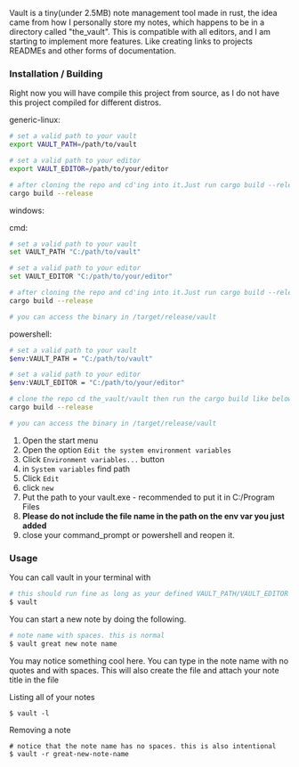 Vault is a tiny(under 2.5MB) note management tool made in rust,
the idea came from how I personally store my notes, which happens to be in a directory
called "the_vault". This is compatible with all editors, and I am starting to implement
more features. Like creating links to projects READMEs and other forms of documentation.

### Installation / Building
Right now you will have compile this project from source, as I do not have this project
compiled for different distros.

generic-linux:

```bash
# set a valid path to your vault
export VAULT_PATH=/path/to/vault

# set a valid path to your editor
export VAULT_EDITOR=/path/to/your/editor

# after cloning the repo and cd'ing into it.Just run cargo build --release
cargo build --release
```

windows:

cmd:
```bash
# set a valid path to your vault
set VAULT_PATH "C:/path/to/vault"

# set a valid path to your editor
set VAULT_EDITOR "C:/path/to/your/editor"

# after cloning the repo and cd'ing into it.Just run cargo build --release
cargo build --release

# you can access the binary in /target/release/vault
```

powershell:
```bash
# set a valid path to your vault
$env:VAULT_PATH = "C:/path/to/vault"

# set a valid path to your editor
$env:VAULT_EDITOR = "C:/path/to/your/editor"

# clone the repo cd the_vault/vault then run the cargo build like below
cargo build --release

# you can access the binary in /target/release/vault
```

1. Open the start menu
2. Open the option `Edit the system environment variables`
3. Click `Environment variables...` button
4. in `System variables` find path
5. Click `Edit`
6. click `new`
7. Put the path to your vault.exe - recommended to put it in C:/Program Files
8. **Please do not include the file name in the path on the env var you just added**
9. close your command_prompt or powershell and reopen it.

### Usage

You can call vault in your terminal with

```bash
# this should run fine as long as your defined VAULT_PATH/VAULT_EDITOR
$ vault
```

You can start a new note by doing the following.
```bash
# note name with spaces. this is normal
$ vault great new note name
```
You may notice something cool here. You can type in the note name with no quotes
and with spaces. This will also create the file and attach your note title in the file

Listing all of your notes
```
$ vault -l
```

Removing a note
```
# notice that the note name has no spaces. this is also intentional
$ vault -r great-new-note-name
```

